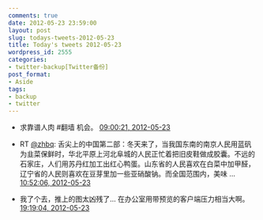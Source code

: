 ```yaml
---
comments: true
date: 2012-05-23 23:59:00
layout: post
slug: todays-tweets-2012-05-23
title: Today's tweets 2012-05-23
wordpress_id: 2555
categories:
- twitter-backup[Twitter备份]
post_format:
- Aside
tags:
- backup
- twitter
---
```





  * 求靠谱人肉 #翻墙 机会。 [09:00:21, 2012-05-23](http://twitter.com/gfrog/statuses/205100824148443137)





  * RT [@zhbq](http://twitter.com/zhbq): 舌尖上的中国第二部：冬天来了，当我国东南的南京人民用蓝矾为韭菜保鲜时，华北平原上河北阜城的人民正忙着把旧皮鞋做成胶囊。不远的石家庄，人们用苏丹红加工出红心鸭蛋。山东省的人民喜欢在白菜中加甲醛，辽宁省的人民则喜欢在豆芽里加一些亚硝酸钠。而全国范围内，美味 ... [10:52:06, 2012-05-23](http://twitter.com/gfrog/statuses/205128945849470977)





  * 我了个去，推上的图太凶残了… 在办公室用带预览的客户端压力相当大啊。 [19:19:04, 2012-05-23](http://twitter.com/gfrog/statuses/205256527618113536)




